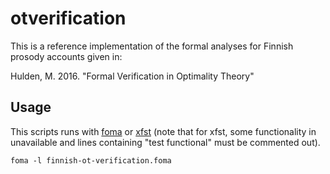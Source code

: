 # otverification

This is a reference implementation of the formal analyses for Finnish prosody accounts given in:

Hulden, M. 2016. "Formal Verification in Optimality Theory"

## Usage

This scripts runs with [foma](http://foma.googlecode.com) or [xfst](http://www.fsmbook.com) (note that for xfst, some functionality in unavailable and lines containing "test functional" must be commented out).

```
foma -l finnish-ot-verification.foma
```

